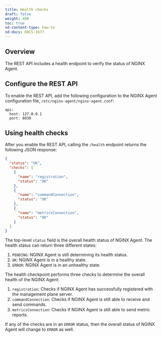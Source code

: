 ```yaml
---
title: Health checks
draft: false
weight: 400
toc: true
nd-content-type: how-to
nd-docs: DOCS-1677
---
```


## Overview

The REST API includes a health endpoint to verify the status of NGINX Agent.

## Configure the REST API

To enable the REST API, add the following configuration to the NGINX Agent configuration file, `/etc/nginx-agent/nginx-agent.conf`:

```nginx
api:
  host: 127.0.0.1
  port: 8038
```

## Using health checks

After you enable the REST API, calling the `/health` endpoint returns the following JSON response:

```json
{
  "status": "OK",
  "checks": [
    {
      "name": "registration",
      "status": "OK"
    },
    {
      "name": "commandConnection",
      "status": "OK"
    },
    {
      "name": "metricsConnection",
      "status": "OK"
    }
  ]
}
```

The top-level `status` field is the overall health status of NGINX Agent. The health status can return three different states:

1. `PENDING`: NGINX Agent is still determining its health status.
2. `OK`: NGINX Agent is in a healthy state.
3. `ERROR`: NGINX Agent is in an unhealthy state.

The health checkpoint performs three checks to determine the overall health of the NGINX Agent:

1. `registration`: Checks if NGINX Agent has successfully registered with the management plane server.
2. `commandConnection`: Checks if NGINX Agent is still able to receive and send commands.
3. `metricsConnection`: Checks if NGINX Agent is still able to send metric reports.

If any of the checks are in an `ERROR` status, then the overall status of NGINX Agent will change to `ERROR` as well.

